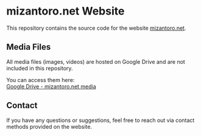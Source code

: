 # mizantoro.net Website

This repository contains the source code for the website [mizantoro.net](https://mizantoro.net/).

## Media Files

All media files (images, videos) are hosted on Google Drive and are not included in this repository.

You can access them here:  
[Google Drive - mizantoro.net media](https://drive.google.com/drive/folders/1zrjHuBxTtdWtYJSOxWjtl3p9bYKVeMeZ?usp=drive_link)

## Contact

If you have any questions or suggestions, feel free to reach out via contact methods provided on the website.
